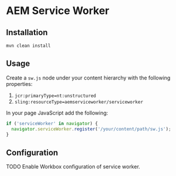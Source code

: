 # AEM Service Worker

## Installation

```
mvn clean install
```

## Usage

Create a `sw.js` node under your content hierarchy with the following properties:

1. `jcr:primaryType=nt:unstructured`
1. `sling:resourceType=aemserviceworker/serviceworker`

In your page JavaScript add the following:

```js
if ('serviceWorker' in navigator) {
  navigator.serviceWorker.register('/your/content/path/sw.js');
}
```

## Configuration

TODO Enable Workbox configuration of service worker.
